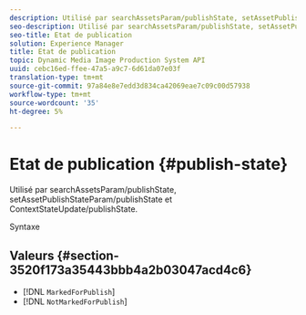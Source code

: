 ```yaml
---
description: Utilisé par searchAssetsParam/publishState, setAssetPublishStateParam/publishState et ContextStateUpdate/publishState.
seo-description: Utilisé par searchAssetsParam/publishState, setAssetPublishStateParam/publishState et ContextStateUpdate/publishState.
seo-title: Etat de publication
solution: Experience Manager
title: Etat de publication
topic: Dynamic Media Image Production System API
uuid: cebc16ed-ffee-47a5-a9c7-6d61da07e03f
translation-type: tm+mt
source-git-commit: 97a84e8e7edd3d834ca42069eae7c09c00d57938
workflow-type: tm+mt
source-wordcount: '35'
ht-degree: 5%

---
```



# Etat de publication {#publish-state}

Utilisé par searchAssetsParam/publishState, setAssetPublishStateParam/publishState et ContextStateUpdate/publishState.

Syntaxe

## Valeurs {#section-3520f173a35443bbb4a2b03047acd4c6}

* [!DNL `MarkedForPublish`]
* [!DNL `NotMarkedForPublish`]

